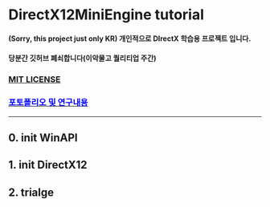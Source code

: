 # DirectX12MiniEngine tutorial

#### (Sorry, this project just only KR) 개인적으로 DIrectX 학습용 프로젝트 입니다.
#### 당분간 깃허브 폐쇠합니다(이악물고 퀄리티업 주간)

### [MIT LICENSE](https://github.com/kj1241/DirectX12MiniEngine/blob/master/LICENSE.txt)
### [<span style="color:blue">포토폴리오 및 연구내용</sapn>](https://github.com/kj1241/DirectX12MiniEngine/blob/master/DirectX12MiniEngine_portfolio_remake.pdf)
-------------------------------

## 0. init WinAPI

## 1. init DirectX12

## 2. trialge
